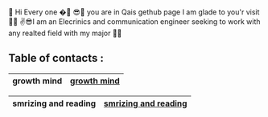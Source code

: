  🙌 Hi Every one �🤳
😎👀 you are in Qais gethub page I am glade to you'r visit 🐱‍💻
✌😎I am an Elecrinics and communication engineer seeking to work with any realted field with my major 🐱‍🚀




  ## Table of contacts :






| growth mind|[growth mind](https://qaisalshorman.github.io/Read-Me/growth-mind)|
|------------|------------------------------------------------------------------|
 
 
 

| smrizing and reading|[smrizing and reading ](https://qaisalshorman.github.io/Read-Me/reading%20note)|
|---------------------|-------------------------------------------------------------------------------|

